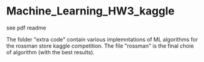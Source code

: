 # Machine_Learning_HW3_kaggle

see pdf readme

The folder "extra code" contain various implemntations of ML algorithms for the rossman store kaggle competition. The file "rossman" is the final choie of algorithm (with the best results).
